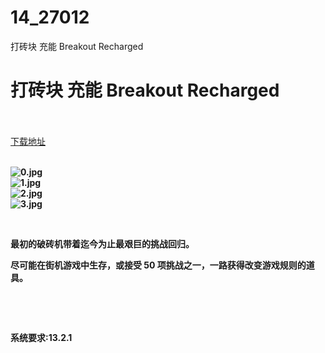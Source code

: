 # 14_27012
打砖块 充能 Breakout Recharged
# 打砖块 充能 Breakout Recharged
 <br/></br>
[下载地址](https://www.switch520.cc/article/27012 "下载地址")
<br/></br>

<p><strong><img title="0.jpg" src="https://www.switch520.cc/muke_img/2022_02_10_19c61107c68ed.jpg" alt="0.jpg"></strong><br>
<strong><img title="1.jpg" src="https://www.switch520.cc/muke_img/2022_02_10_97820c8f612cc.jpg" alt="1.jpg"></strong><br>
<strong><img title="2.jpg" src="https://www.switch520.cc/muke_img/2022_02_10_b0bc003929e0f.jpg" alt="2.jpg"></strong><br>
<strong><img title="3.jpg" src="https://www.switch520.cc/muke_img/2022_02_10_739130329444f.jpg" alt="3.jpg">&nbsp;</strong></p>
<p>&nbsp;</p>
<p><strong>最初的破砖机带着迄今为止最艰巨的挑战回归。</strong></p>
<p><strong>尽可能在街机游戏中生存，或接受 50 项挑战之一，一路获得改变游戏规则的道具。</strong></p>
<p>&nbsp;</p>
<p>&nbsp;</p>
<p><strong>系统要求:13.2.1</strong></p>



